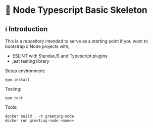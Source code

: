 # 🚀 Node Typescript Basic Skeleton

## ℹ️ Introduction

This is a repository intended to serve as a starting point if you want to bootstrap a Node projects with;

- ESLINT with StandarJS and Typescript plugins
- jest testing library

Setup environment:

```
npm install
``````

Testing:

```
npm test
```

Tools:

```
docker build . -t greeting-node
docker run greeting-node <name>
```
